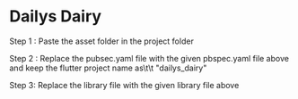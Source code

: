 # Dailys Dairy






Step 1 : Paste the asset folder in the project folder



Step 2 : Replace the pubsec.yaml file with the given pbspec.yaml file above and keep the flutter project name as\t\t "dailys_dairy"


Step 3: Replace the library file with the given library file above
